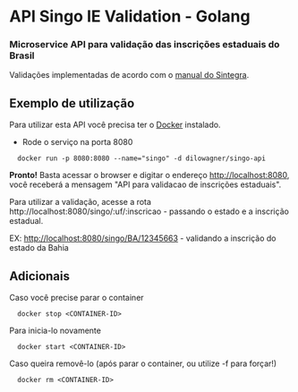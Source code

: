 # API Singo IE Validation - Golang

### Microservice API para validação das inscrições estaduais do Brasil

Validações implementadas de acordo com o [manual do Sintegra](http://www.sintegra.gov.br/insc_est.html).

## Exemplo de utilização
Para utilizar esta API você precisa ter o [Docker](https://www.docker.com) instalado.

- Rode o serviço na porta 8080
```shell
  docker run -p 8080:8080 --name="singo" -d dilowagner/singo-api
```
**Pronto!** Basta acessar o browser e digitar o endereço [http://localhost:8080](http://localhost:8080), você receberá a mensagem "API para validacao de inscrições estaduais".

Para utilizar a validação, acesse a rota http://localhost:8080/singo/:uf/:inscricao - passando o estado e a inscrição estadual.

EX: [http://localhost:8080/singo/BA/12345663](http://localhost:8080/singo/BA/12345663) - validando a inscrição do estado da Bahia

## Adicionais

Caso você precise parar o container
```shell
  docker stop <CONTAINER-ID>
```
Para inicia-lo novamente
```shell
  docker start <CONTAINER-ID>
```

Caso queira removê-lo (após parar o container, ou utilize -f para forçar!)
```shell
  docker rm <CONTAINER-ID>
```
